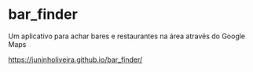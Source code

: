 # bar_finder
Um aplicativo para achar bares e restaurantes na área através do Google Maps

https://juninholiveira.github.io/bar_finder/
